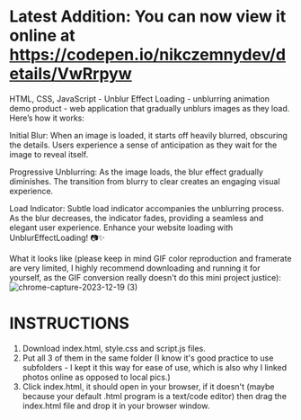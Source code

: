 # Latest Addition: You can now view it online at https://codepen.io/nikczemnydev/details/VwRrpyw #

HTML, CSS, JavaScript - Unblur Effect Loading - unblurring animation demo product - web application that gradually unblurs images as they load. Here’s how it works:

Initial Blur:
When an image is loaded, it starts off heavily blurred, obscuring the details. Users experience a sense of anticipation as they wait for the image to reveal itself.

Progressive Unblurring:
As the image loads, the blur effect gradually diminishes.
The transition from blurry to clear creates an engaging visual experience.

Load Indicator:
Subtle load indicator accompanies the unblurring process. As the blur decreases, the indicator fades, providing a seamless and elegant user experience.
Enhance your website loading with UnblurEffectLoading! 📷✨

What it looks like (please keep in mind GIF color reproduction and framerate are very limited, I highly recommend downloading and running it for yourself, as the GIF conversion really doesn't do this mini project justice):
![chrome-capture-2023-12-19 (3)](https://github.com/nikczemnydev/UnblurEffectLoading/assets/136376818/57119a40-d6d5-469d-9b2a-d2df24de0ea1)

# INSTRUCTIONS #
1. Download index.html, style.css and script.js files.
2. Put all 3 of them in the same folder (I know it's good practice to use subfolders - I kept it this way for ease of use, which is also why I linked photos online as opposed to local pics.)
3. Click index.html, it should open in your browser, if it doesn't (maybe because your default .html program is a text/code editor) then drag the index.html file and drop it in your browser window.
